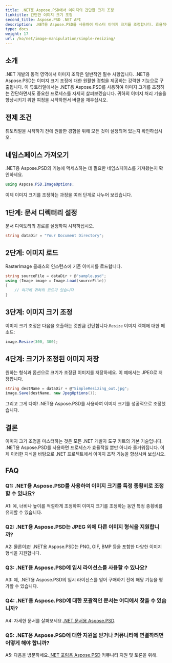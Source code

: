 ```yaml
---
title: .NET용 Aspose.PSD에서 이미지의 간단한 크기 조정
linktitle: 간단한 이미지 크기 조정
second_title: Aspose.PSD .NET API
description: .NET용 Aspose.PSD를 사용하여 마스터 이미지 크기를 조정합니다. 효율적이고 원활하며 강력합니다. .NET 프로젝트를 손쉽게 향상하세요.
type: docs
weight: 17
url: /ko/net/image-manipulation/simple-resizing/
---
```

## 소개

.NET 개발의 동적 영역에서 이미지 조작은 일반적인 필수 사항입니다. .NET용 Aspose.PSD는 이미지 크기 조정에 대한 원활한 경험을 제공하는 강력한 기능으로 구출됩니다. 이 튜토리얼에서는 .NET용 Aspose.PSD를 사용하여 이미지 크기를 조정하는 간단하면서도 중요한 프로세스를 자세히 살펴보겠습니다. 귀하의 이미지 처리 기술을 향상시키기 위한 여정을 시작하면서 버클을 채우십시오.

## 전제 조건

튜토리얼을 시작하기 전에 원활한 경험을 위해 모든 것이 설정되어 있는지 확인하십시오.

## 네임스페이스 가져오기

.NET용 Aspose.PSD의 기능에 액세스하는 데 필요한 네임스페이스를 가져왔는지 확인하세요.

```csharp
using Aspose.PSD.ImageOptions;
```

이제 이미지 크기를 조정하는 과정을 여러 단계로 나누어 보겠습니다.

## 1단계: 문서 디렉터리 설정

문서 디렉토리의 경로를 설정하여 시작하십시오.

```csharp
string dataDir = "Your Document Directory";
```

## 2단계: 이미지 로드

RasterImage 클래스의 인스턴스에 기존 이미지를 로드합니다.

```csharp
string sourceFile = dataDir + @"sample.psd";
using (Image image = Image.Load(sourceFile))
{
    // 여기에 귀하의 코드가 있습니다
}
```

## 3단계: 이미지 크기 조정

 이미지 크기 조정은 다음을 호출하는 것만큼 간단합니다.`Resize` 이미지 객체에 대한 메소드:

```csharp
image.Resize(300, 300);
```

## 4단계: 크기가 조정된 이미지 저장

원하는 형식과 옵션으로 크기가 조정된 이미지를 저장하세요. 이 예에서는 JPEG로 저장합니다.

```csharp
string destName = dataDir + @"SimpleResizing_out.jpg";
image.Save(destName, new JpegOptions());
```

그리고 그게 다야! .NET용 Aspose.PSD를 사용하여 이미지 크기를 성공적으로 조정했습니다.

## 결론

이미지 크기 조정을 마스터하는 것은 모든 .NET 개발자 도구 키트의 기본 기술입니다. .NET용 Aspose.PSD를 사용하면 프로세스가 효율적일 뿐만 아니라 즐거워집니다. 이제 이러한 지식을 바탕으로 .NET 프로젝트에서 이미지 조작 기능을 향상시켜 보십시오.

## FAQ

### Q1: .NET용 Aspose.PSD를 사용하여 이미지 크기를 특정 종횡비로 조정할 수 있나요?

A1: 예, 너비나 높이를 적절하게 조정하여 이미지 크기를 조정하는 동안 특정 종횡비를 유지할 수 있습니다.

### Q2: .NET용 Aspose.PSD는 JPEG 외에 다른 이미지 형식을 지원합니까?

A2: 물론이죠! .NET용 Aspose.PSD는 PNG, GIF, BMP 등을 포함한 다양한 이미지 형식을 지원합니다.

### Q3: .NET용 Aspose.PSD에 임시 라이선스를 사용할 수 있나요?

A3: 예, .NET용 Aspose.PSD의 임시 라이선스를 얻어 구매하기 전에 해당 기능을 평가할 수 있습니다.

### Q4: .NET용 Aspose.PSD에 대한 포괄적인 문서는 어디에서 찾을 수 있습니까?

 A4: 자세한 문서를 살펴보세요.[.NET 문서용 Aspose.PSD](https://reference.aspose.com/psd/net/).

### Q5: .NET용 Aspose.PSD에 대한 지원을 받거나 커뮤니티에 연결하려면 어떻게 해야 합니까?

 A5: 다음을 방문하세요.[.NET 포럼용 Aspose.PSD](https://forum.aspose.com/c/psd/34) 커뮤니티 지원 및 토론을 위해.